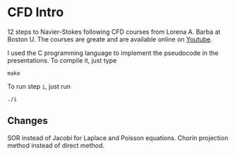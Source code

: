 # CFD Intro

12 steps to Navier-Stokes following CFD courses from Lorena A. Barba at Boston U.
The courses are greate and are available online on
[Youtube](http://www.youtube.com/playlist?list=PL30F4C5ABCE62CB61).

I used the C programming language to implement the pseudocode in the presentations.
To compile it, just type

    make

To run step `i`, just run

    ./i

## Changes

SOR instead of Jacobi for Laplace and Poisson equations.
Chorin projection method instead of direct method.
